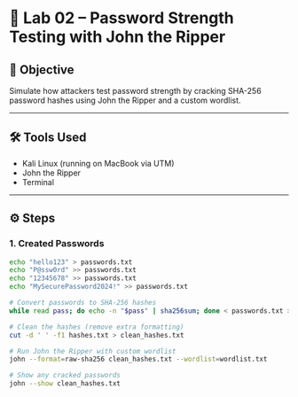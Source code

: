 # 🔐 Lab 02 – Password Strength Testing with John the Ripper

## 🧠 Objective
Simulate how attackers test password strength by cracking SHA-256 password hashes using John the Ripper and a custom wordlist.

---

## 🛠️ Tools Used
- Kali Linux (running on MacBook via UTM)
- John the Ripper
- Terminal

---

## ⚙️ Steps

### 1. Created Passwords
```bash
echo "hello123" > passwords.txt
echo "P@ssw0rd" >> passwords.txt
echo "12345678" >> passwords.txt
echo "MySecurePassword2024!" >> passwords.txt

# Convert passwords to SHA-256 hashes
while read pass; do echo -n "$pass" | sha256sum; done < passwords.txt > hashes.txt

# Clean the hashes (remove extra formatting)
cut -d ' ' -f1 hashes.txt > clean_hashes.txt

# Run John the Ripper with custom wordlist
john --format=raw-sha256 clean_hashes.txt --wordlist=wordlist.txt

# Show any cracked passwords
john --show clean_hashes.txt
